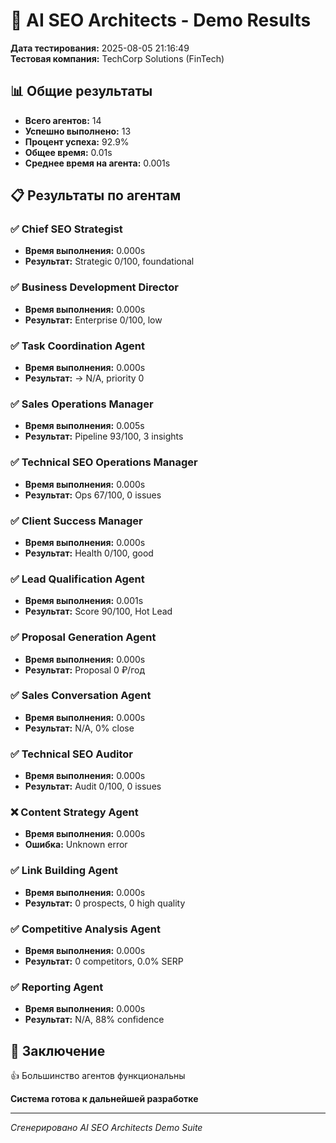 # 🤖 AI SEO Architects - Demo Results

**Дата тестирования:** 2025-08-05 21:16:49  
**Тестовая компания:** TechCorp Solutions (FinTech)

## 📊 Общие результаты

- **Всего агентов:** 14
- **Успешно выполнено:** 13
- **Процент успеха:** 92.9%
- **Общее время:** 0.01s
- **Среднее время на агента:** 0.001s

## 📋 Результаты по агентам

### ✅ Chief SEO Strategist

- **Время выполнения:** 0.000s
- **Результат:** Strategic 0/100, foundational

### ✅ Business Development Director

- **Время выполнения:** 0.000s
- **Результат:** Enterprise 0/100, low

### ✅ Task Coordination Agent

- **Время выполнения:** 0.000s
- **Результат:** → N/A, priority 0

### ✅ Sales Operations Manager

- **Время выполнения:** 0.005s
- **Результат:** Pipeline 93/100, 3 insights

### ✅ Technical SEO Operations Manager

- **Время выполнения:** 0.000s
- **Результат:** Ops 67/100, 0 issues

### ✅ Client Success Manager

- **Время выполнения:** 0.000s
- **Результат:** Health 0/100, good

### ✅ Lead Qualification Agent

- **Время выполнения:** 0.001s
- **Результат:** Score 90/100, Hot Lead

### ✅ Proposal Generation Agent

- **Время выполнения:** 0.000s
- **Результат:** Proposal 0 ₽/год

### ✅ Sales Conversation Agent

- **Время выполнения:** 0.000s
- **Результат:** N/A, 0% close

### ✅ Technical SEO Auditor

- **Время выполнения:** 0.000s
- **Результат:** Audit 0/100, 0 issues

### ❌ Content Strategy Agent

- **Время выполнения:** 0.000s
- **Ошибка:** Unknown error

### ✅ Link Building Agent

- **Время выполнения:** 0.000s
- **Результат:** 0 prospects, 0 high quality

### ✅ Competitive Analysis Agent

- **Время выполнения:** 0.000s
- **Результат:** 0 competitors, 0.0% SERP

### ✅ Reporting Agent

- **Время выполнения:** 0.000s
- **Результат:** N/A, 88% confidence

## 🎯 Заключение

👍 Большинство агентов функциональны

**Система готова к дальнейшей разработке**

---

*Сгенерировано AI SEO Architects Demo Suite*
